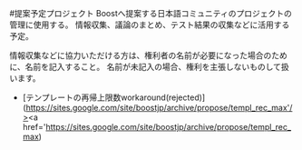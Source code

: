 #提案予定プロジェクト
Boostへ提案する日本語コミュニティのプロジェクトの管理に使用する。
情報収集、議論のまとめ、テスト結果の収集などに活用する予定。

情報収集などに協力いただける方は、権利者の名前が必要になった場合のために、名前を記入すること。
名前が未記入の場合、権利を主張しないものして扱います。

- [テンプレートの再帰上限数workaround(rejected)](https://sites.google.com/site/boostjp/archive/propose/templ_rec_max'/><a href='https://sites.google.com/site/boostjp/archive/propose/templ_rec_max)

